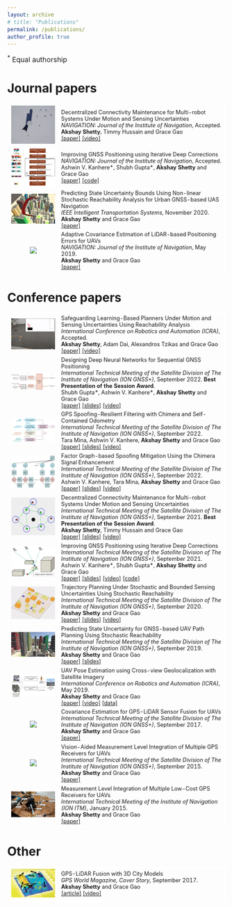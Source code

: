 ```yaml
---
layout: archive
# title: "Publications"
permalink: /publications/
author_profile: true
---
```

<font size="3"><sup>*</sup> Equal authorship</font>


<h1 id="journal">Journal papers</h1>

<table style='font-size:90%;width:100%'>
  <style>
    table{
    border-collapse: collapse;
    border-spacing: 0;
    border:2px solid #ffffff
    }
    th{
    border:2px solid #ffffff;
    }
    td{
    border:1px solid #ffffff;
    }
  </style>
  <tr>
      <td width="23%"><center><img style="max-height:150px;" src="/images/journal/2022-NAVIGATION-decentralized-connectivity-maintenance.gif"/></center></td>
      <td width="77%">Decentralized Connectivity Maintenance for Multi-robot Systems Under Motion and Sensing Uncertainties
        <br />
        <i>NAVIGATION: Journal of the Institute of Navigation</i>, Accepted.
        <br />
        <b>Akshay Shetty</b>, Timmy Hussain and Grace Gao <br />
        <a href="https://arxiv.org/pdf/2110.06342.pdf" target="_blank" rel="noopener noreferrer">[paper]</a>
        <a href="https://www.youtube.com/watch?v=SbE-ejQ_zm8" target="_blank" rel="noopener noreferrer">[video]</a>
      </td>
  </tr>
  <tr>
      <td width="23%"><center><img style="max-height:110px;" src="/images/journal/2022-NAVIGATION-deep-gnss.PNG"/></center></td>
      <td width="77%">Improving GNSS Positioning using Iterative Deep Corrections
        <br />
        <i>NAVIGATION: Journal of the Institute of Navigation</i>, Accepted.
        <br />
        Ashwin V. Kanhere*, Shubh Gupta*, <b>Akshay Shetty</b> and Grace Gao<br />
        <a href="https://arxiv.org/pdf/2110.09581.pdf" target="_blank" rel="noopener noreferrer">[paper]</a>
        <a href="https://github.com/Stanford-NavLab/deep_gnss" target="_blank" rel="noopener noreferrer">[code]</a>
      </td>
  </tr>
  <tr>
      <td width="23%"><center><img style="max-height:130px;" src="/images/journal/2020-ITS-predicting-state-uncertainty.png"/></center></td>
      <td width="77%">Predicting State Uncertainty Bounds Using Non-linear Stochastic Reachability Analysis for Urban GNSS-based UAS Navigation
        <br />
        <i>IEEE Intelligent Transportation Systems</i>, November 2020.
        <br />
        <b>Akshay Shetty</b> and Grace Gao<br />
        <a href="https://drive.google.com/file/d/1e0o4saffuQO98UIZZUQGoQV0ZaEuiQi2/view?usp=sharing" target="_blank" rel="noopener noreferrer">[paper]</a>
      </td>
  </tr>
  <tr>
      <td width="23%"><center><img style="max-height:130px;" src="/images/journal/2019-NAVIGATION-adaptive-covariance.gif"/></center></td>
      <td width="77%">Adaptive Covariance Estimation of LiDAR-based Positioning Errors for UAVs
        <br />
        <i>NAVIGATION: Journal of the Institute of Navigation</i>, May 2019.
        <br />
        <b>Akshay Shetty</b> and Grace Gao<br />
        <a href="https://drive.google.com/file/d/13VALMwINtvU6fXUJ6gKko-JMZUDg07PT/view?usp=sharing" target="_blank" rel="noopener noreferrer">[paper]</a>
      </td>
  </tr>
</table>

<h1 id="conference">Conference papers</h1>

<table style='font-size:90%'>
  <style>
    table{
    border-collapse: collapse;
    border-spacing: 0;
    border:2px solid #ffffff;
    font-size:100%
    }
    th{
    border:2px solid #ffffff;
    }
    td{
    border:1px solid #ffffff;
    }
  </style>
  <tr>
      <td width="23%"><center><img style="max-height:130px;" src="/images/conference/2023-ICRA-safeguarding-learning-based-planners.gif"/></center></td>
      <td width="77%">Safeguarding Learning-Based Planners Under Motion and Sensing Uncertainties Using Reachability Analysis
        <br />
        <i>International Conference on Robotics and Automation (ICRA)</i>, Accepted.
        <br />
        <b>Akshay Shetty</b>, Adam Dai, Alexandros Tzikas and Grace Gao <br />
        <a href="https://drive.google.com/file/d/1nUy85KAPGuyS12BPPwr6f4EkbrU95JsG/view?usp=sharing" target="_blank" rel="noopener noreferrer">[paper]</a>
        <a href="https://youtu.be/F-Pmjba0cTE">[video]</a> 
      </td>
  </tr>
  <tr>
      <td width="23%"><center><img style="max-height:80px;" src="/images/conference/2022-GNSS-designing-deep-neural-networks-1.PNG"/></center></td>
      <td width="77%">Designing Deep Neural Networks for Sequential GNSS Positioning
        <br />
        <i>International Technical Meeting of the Satellite Division of The Institute of Navigation (ION GNSS+)</i>, September 2022. <b>Best Presentation of the Session Award</b>.
        <br />
        Shubh Gupta*, Ashwin V. Kanhere*, <b>Akshay Shetty</b> and Grace Gao <br />
        <a href="https://drive.google.com/file/d/1GTRC2VWQls5JE2bm1FeDSx3_pMIH0r00/view" target="_blank" rel="noopener noreferrer">[paper]</a>
        <a href="https://drive.google.com/file/d/1SHbwk-A81DC4IHPj7ryEIFTlVauHzxKF/view?usp=sharing" target="_blank" rel="noopener noreferrer">[slides]</a>
        <a href="https://youtu.be/SDEvVO65pkI">[video]</a>
      </td>
  </tr>
  <tr>
      <td width="23%"><center><img style="max-height:80px;" src="/images/conference/2022-GNSS-gps-spoofing-resilient-1.png"/></center></td>
      <td width="77%">GPS Spoofing-Resilient Filtering with Chimera and Self-Contained Odometry
        <br />
        <i>International Technical Meeting of the Satellite Division of The Institute of Navigation (ION GNSS+)</i>, September 2022.
        <br />
        Tara Mina, Ashwin V. Kanhere, <b>Akshay Shetty</b> and Grace Gao <br />
        <a href="https://drive.google.com/file/d/10rHeuCt7d-aUCQjwmMX_oKI6tzBGOQQq/view?usp=sharing" target="_blank" rel="noopener noreferrer">[paper]</a>
        <a href="https://drive.google.com/file/d/11qtuLh87GbiBSODYLe_cGGMT5yiPxNVh/view?usp=sharing" target="_blank" rel="noopener noreferrer">[slides]</a>
        <a href="https://youtu.be/9iCbWHdNeDI">[video]</a>
      </td>
  </tr>
  <tr>
      <td width="23%"><center><img style="max-height:80px;" src="/images/conference/2022-GNSS-factor-graph-based-spoofing-1.PNG"/></center></td>
      <td width="77%">Factor Graph-based Spoofing Mitigation Using the Chimera Signal Enhancement
        <br />
        <i>International Technical Meeting of the Satellite Division of The Institute of Navigation (ION GNSS+)</i>, September 2022.
        <br />
        Ashwin V. Kanhere, Tara Mina, <b>Akshay Shetty</b> and Grace Gao <br />
        <a href="https://drive.google.com/file/d/15k3D1hEGes1ApVnlkUHpGhn2j4vqms6u/view?usp=sharing" target="_blank" rel="noopener noreferrer">[paper]</a>
        <a href="https://docs.google.com/presentation/d/1SNxsJftEl-uvNdosVkWjO2SlJjAnwlQO/edit?usp=sharing&ouid=104434248614201833741&rtpof=true&sd=true" target="_blank" rel="noopener noreferrer">[slides]</a>
        <a href="https://youtu.be/vdwn41A9Ndo">[video]</a>
      </td>
  </tr>
  <tr>
      <td width="23%"><center><img style="max-height:130px;" src="/images/conference/2021-GNSS-decentralized-connectivity-maintenance.gif"/></center></td>
      <td width="77%">Decentralized Connectivity Maintenance for Multi-robot Systems Under Motion and Sensing Uncertainties
        <br />
        <i>International Technical Meeting of the Satellite Division of The Institute of Navigation (ION GNSS+)</i>, September 2021. <b>Best Presentation of the Session Award</b>.
        <br />
        <b>Akshay Shetty</b>, Timmy Hussain and Grace Gao <br />
        <a href="https://drive.google.com/file/d/17JHt35BZkRBR19b1J9-b2nL4r5VYM_OQ/view?usp=sharing" target="_blank" rel="noopener noreferrer">[paper]</a>
        <a href="https://drive.google.com/file/d/1mBul087dubyUWxRRUdC7r7qIwCffIALu/view?usp=sharing" target="_blank" rel="noopener noreferrer">[slides]</a>
        <a href="https://youtu.be/SbE-ejQ_zm8">[video]</a>
      </td>
  </tr>
  <tr>
      <td width="23%"><center><img style="max-height:130px;" src="/images/conference/2021-GNSS-improving-gnss-positioning.PNG"/></center></td>
      <td width="77%">Improving GNSS Positioning using Iterative Deep Corrections
        <br />
        <i>International Technical Meeting of the Satellite Division of The Institute of Navigation (ION GNSS+)</i>, September 2021.
        <br />
        Ashwin V. Kanhere*, Shubh Gupta*, <b>Akshay Shetty</b> and Grace Gao<br />
        <a href="https://drive.google.com/file/d/1uaNSdsC0n3QYanpZXpRN_wyu-e2sI4lU/view?usp=sharing" target="_blank" rel="noopener noreferrer">[paper]</a>
        <a href="https://drive.google.com/file/d/1NKJEenNMImJggkwTbH1X8V96mnSTumtV/view?usp=sharing" target="_blank" rel="noopener noreferrer">[slides]</a>
        <a href="https://youtu.be/_ZeEkEPwtAw" target="_blank" rel="noopener noreferrer">[video]</a>
        <a href="https://github.com/Stanford-NavLab/deep_gnss" target="_blank" rel="noopener noreferrer">[code]</a>
      </td>
  </tr>
  <tr>
      <td width="23%"><center><img style="max-height:130px;" src="/images/conference/2020-GNSS-trajectory-planning.gif"/></center></td>
      <td width="77%">Trajectory Planning Under Stochastic and Bounded Sensing Uncertainties Using Stochastic Reachability
        <br />
        <i>International Technical Meeting of the Satellite Division of The Institute of Navigation (ION GNSS+)</i>, September 2020.
        <br />
        <b>Akshay Shetty</b> and Grace Gao<br />
        <a href="https://drive.google.com/file/d/1o7TBRdKzBf0uG8jYhR5bFY8sq4JI9r2q/view?usp=sharing" target="_blank" rel="noopener noreferrer">[paper]</a>
        <a href="https://drive.google.com/file/d/1U_Hv7pf4hXTsDXcidPyGAJtgt_y2Dz_8/view?usp=sharing" target="_blank" rel="noopener noreferrer">[slides]</a>
        <a href="https://youtu.be/5v5LNgjujCo" target="_blank" rel="noopener noreferrer">[video]</a>
      </td>
  </tr>
  <tr>
      <td width="23%"><center><img style="max-height:130px;" src="/images/conference/2019-GNSS-predicting-state-uncertainty.gif"/></center></td>
      <td width="77%">Predicting State Uncertainty for GNSS-based UAV Path Planning Using Stochastic Reachability
        <br />
        <i>International Technical Meeting of the Satellite Division of The Institute of Navigation (ION GNSS+)</i>, September 2019.
        <br />
        <b>Akshay Shetty</b> and Grace Gao<br />
        <a href="https://drive.google.com/file/d/1xTOS-1W9y1TL_30tq26D9be-HICkYJh0/view?usp=sharing" target="_blank" rel="noopener noreferrer">[paper]</a>
        <a href="https://drive.google.com/file/d/1yWUqbUdyzQnv-I-qIr1_7LJwV9_akuwG/view?usp=sharing" target="_blank" rel="noopener noreferrer">[slides]</a>
      </td>
  </tr>
  <tr>
      <td width="23%"><center><img style="max-height:110px;" src="/images/conference/2019-ICRA-uav-pose-estimation.PNG"/></center></td>
      <td width="77%">UAV Pose Estimation using Cross-view Geolocalization with Satellite Imagery
        <br />
        <i>International Conference on Robotics and Automation (ICRA)</i>, May 2019.
        <br />
        <b>Akshay Shetty</b> and Grace Gao<br />
        <a href="https://drive.google.com/file/d/1o9NrwcqRbbHE5--a2zcOQ_nBlJT6hpXd/view?usp=sharing" target="_blank" rel="noopener noreferrer">[paper]</a>
        <a href="https://www.youtube.com/watch?v=DGPVIQ0ly5M" target="_blank" rel="noopener noreferrer">[video]</a>
        <a href="https://navlab.stanford.edu/resources" target="_blank" rel="noopener noreferrer">[data]</a>
      </td>
  </tr>
  <tr>
      <td width="23%"><center><img style="max-height:130px;" src="/images/conference/2017-GNSS-covariance-estimation-for-gps-lidar.gif"/></center></td>
      <td width="77%">Covariance Estimation for GPS-LiDAR Sensor Fusion for UAVs
        <br />
        <i>International Technical Meeting of the Satellite Division of The Institute of Navigation (ION GNSS+)</i>, September 2017.
        <br />
        <b>Akshay Shetty</b> and Grace Gao<br />
        <a href="https://drive.google.com/file/d/10wv3Bgbv9qu2CwghGU2xdwON8fmza1SY/view?usp=sharing" target="_blank" rel="noopener noreferrer">[paper]</a>
      </td>
  </tr>
  <tr>
      <td width="23%"><center><img style="max-height:130px;" src="/images/conference/2015-GNSS-vision-aided-measurement.gif"/></center></td>
      <td width="77%">Vision-Aided Measurement Level Integration of Multiple GPS Receivers for UAVs
        <br />
        <i>International Technical Meeting of the Satellite Division of The Institute of Navigation (ION GNSS+)</i>, September 2015.
        <br />
        <b>Akshay Shetty</b> and Grace Gao<br />
        <a href="https://drive.google.com/file/d/15NTVjMyDHQvdtPXAIl9clI6w5M1SBw1a/view?usp=sharing" target="_blank" rel="noopener noreferrer">[paper]</a>
      </td>
  </tr>
  <tr>
      <td width="23%"><center><img style="max-height:130px;" src="/images/conference/2015-ITM-measurement-level-integration.PNG"/></center></td>
      <td width="77%">Measurement Level Integration of Multiple Low-Cost GPS Receivers for UAVs
        <br />
        <i>International Technical Meeting of the Institute of Navigation (ION ITM)</i>, January 2015.
        <br />
        <b>Akshay Shetty</b> and Grace Gao<br />
        <a href="https://drive.google.com/file/d/1SInOzTZv48eOVV2CaRckDW_0De8IaTkN/view?usp=sharing" target="_blank" rel="noopener noreferrer">[paper]</a>
      </td>
  </tr>
</table>

<h1 id="other">Other</h1>

<table style='font-size:90%'>
  <style>
    table{
    border-collapse: collapse;
    border-spacing: 0;
    border:2px solid #ffffff;
    font-size:100%
    }
    th{
    border:2px solid #ffffff;
    }
    td{
    border:1px solid #ffffff;
    }
  </style>
  <tr>
      <td width="23%"><center><img style="max-height:130px;" src="/images/other/2017-GPSWorldMagazine-gps-lidar-fusion.PNG"/></center></td>
      <td width="77%">GPS-LiDAR Fusion with 3D City Models
        <br />
        <i>GPS World Magazine, Cover Story</i>, September 2017.
        <br />
        <b>Akshay Shetty</b> and Grace Gao <br />
        <a href="https://drive.google.com/file/d/1Xdm5maYlla227CUa1mhfMiRi2M1Hk7FL/view?usp=sharing" target="_blank" rel="noopener noreferrer">[article]</a>
        <a href="https://youtu.be/EpD_7sn68Io" target="_blank" rel="noopener noreferrer">[video]</a>
      </td>
  </tr>
</table>